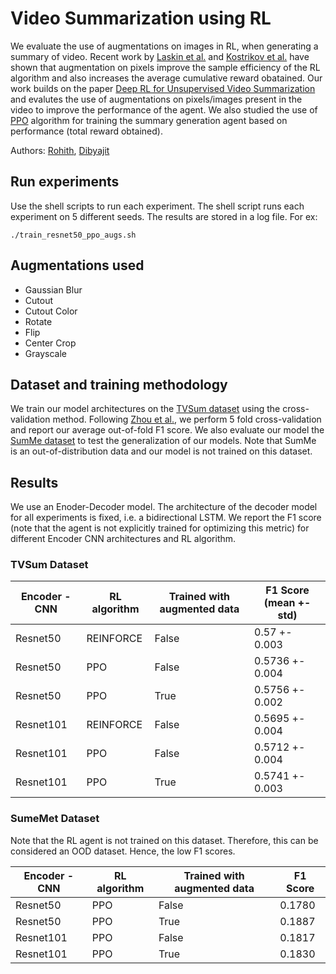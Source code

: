 # Video Summarization using RL
We evaluate the use of augmentations on images in RL, when generating a summary of video. Recent work by [Laskin et al.](https://arxiv.org/pdf/2004.14990.pdf) and [Kostrikov et al.](https://arxiv.org/pdf/2004.13649.pdf) have shown that augmentation on pixels improve the sample efficiency of the RL algorithm and also increases the average cumulative reward obatained. Our work builds on the paper [Deep RL for Unsupervised Video Summarization](https://arxiv.org/pdf/1801.00054.pdf) and evalutes the use of augmentations on pixels/images present in the video to improve the performance of the agent. We also studied the use of [PPO](https://arxiv.org/pdf/1707.06347.pdf) algorithm for training the summary generation agent based on performance (total reward obtained).

Authors: [Rohith](https://github.com/grohith327), [Dibyajit](https://github.com/dibyajit30)

## Run experiments
Use the shell scripts to run each experiment. The shell script runs each experiment on 5 different seeds. The results are stored in a log file. For ex:
```
./train_resnet50_ppo_augs.sh
```

## Augmentations used
- Gaussian Blur
- Cutout
- Cutout Color
- Rotate
- Flip
- Center Crop
- Grayscale

## Dataset and training methodology
We train our model architectures on the [TVSum dataset](https://www.cv-foundation.org/openaccess/content_cvpr_2015/papers/Song_TVSum_Summarizing_Web_2015_CVPR_paper.pdf) using the cross-validation method. Following [Zhou et al.](https://arxiv.org/pdf/1801.00054.pdf), we perform 5 fold cross-validation and report our average out-of-fold F1 score. We also evaluate our model the [SumMe dataset](http://varcity.eu/paper/eccv2014_gygli_vidsum.pdf) to test the generalization of our models. Note that SumMe is an out-of-distribution data and our model is not trained on this dataset.

## Results
We use an Enoder-Decoder model. The architecture of the decoder model for all experiments is fixed, i.e. a bidirectional LSTM. We report the F1 score (note that the agent is not explicitly trained for optimizing this metric) for different Encoder CNN architectures and RL algorithm. 

### TVSum Dataset
| Encoder - CNN | RL algorithm | Trained with augmented data | F1 Score (mean +- std) |
| ----------- | ----------- | ----------- | ----------- |
| Resnet50 | REINFORCE | False | 0.57 +- 0.003|
| Resnet50 | PPO | False | 0.5736 +- 0.004|
| Resnet50 | PPO | True | 0.5756 +- 0.002|
| Resnet101 | REINFORCE | False | 0.5695 +- 0.004|
| Resnet101 | PPO | False | 0.5712 +- 0.004|
| Resnet101 | PPO | True | 0.5741 +- 0.003|

### SumeMet Dataset
Note that the RL agent is not trained on this dataset. Therefore, this can be considered an OOD dataset. Hence, the low F1 scores.

| Encoder - CNN | RL algorithm | Trained with augmented data | F1 Score |
| ----------- | ----------- | ----------- | ----------- |
| Resnet50 | PPO | False | 0.1780 |
| Resnet50 | PPO | True | 0.1887 |
| Resnet101 | PPO | False | 0.1817 |
| Resnet101 | PPO | True | 0.1830 |
